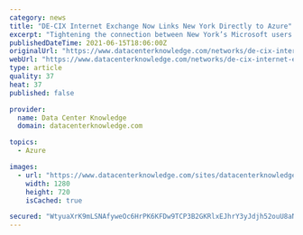 ```yaml
---
category: news
title: "DE-CIX Internet Exchange Now Links New York Directly to Azure"
excerpt: "Tightening the connection between New York’s Microsoft users and their services might not only improve their latency by an order of magnitude, but also thwart man-in-the-middle attacks."
publishedDateTime: 2021-06-15T18:06:00Z
originalUrl: "https://www.datacenterknowledge.com/networks/de-cix-internet-exchange-now-links-new-york-directly-azure"
webUrl: "https://www.datacenterknowledge.com/networks/de-cix-internet-exchange-now-links-new-york-directly-azure"
type: article
quality: 37
heat: 37
published: false

provider:
  name: Data Center Knowledge
  domain: datacenterknowledge.com

topics:
  - Azure

images:
  - url: "https://www.datacenterknowledge.com/sites/datacenterknowledge.com/files/DE-CIX_GERMANY_-_Switch_Rack%201280%20px_0.jpg"
    width: 1280
    height: 720
    isCached: true

secured: "WtyuaXrK9mLSNAfyweOc6HrPK6KFDw9TCP3B2GKRlxEJhrY3yJdjh52ouU8aN8onTcAjm7MWo8pgDaUageGtCAVSf74S+j5hIt1qs3T17OhpktV/ZRV7dKjRPSjIfAeVJPUhBYieZ5Y9OikkTcvWQHAlg+rR7lkwhhuQrW6FSvK45a7jENEctYlVDlQFFpbSlTNpo007Az6Evfd7P6qrWbFKUD9GPIYpoiYEdYmEHhBsgwQ4bayOrExDIpK9Wf1A1I9GgENgjhyQAkkQ7EFovYDjoQIsbkQxbPxahtdjNxbts31E7p/dDjdCB/mNvhUYRRAbofYjy3s3TAt9n5R/nYkRWbBDtS1HKCbnbtkfBwQ=;QdWpL3cR9kmgsnTqE8Hucw=="
---
```


